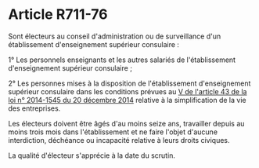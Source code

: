# Article R711-76

<p>Sont électeurs au conseil d'administration ou de surveillance d'un établissement d'enseignement supérieur consulaire :</p><p>1° Les personnels enseignants et les autres salariés de l'établissement d'enseignement supérieur consulaire ;</p><p>2° Les personnes mises à la disposition de l'établissement d'enseignement supérieur consulaire dans les conditions prévues au <a href='/affichTexteArticle.do?cidTexte=JORFTEXT000029926655&idArticle=JORFARTI000029926903&categorieLien=cid'>V de l'article 43 de la loi n° 2014-1545 du 20 décembre 2014</a> relative à la simplification de la vie des entreprises.</p><p>Les électeurs doivent être âgés d'au moins seize ans, travailler depuis au moins trois mois dans l'établissement et ne faire l'objet d'aucune interdiction, déchéance ou incapacité relative à leurs droits civiques.</p><p>La qualité d'électeur s'apprécie à la date du scrutin. </p>